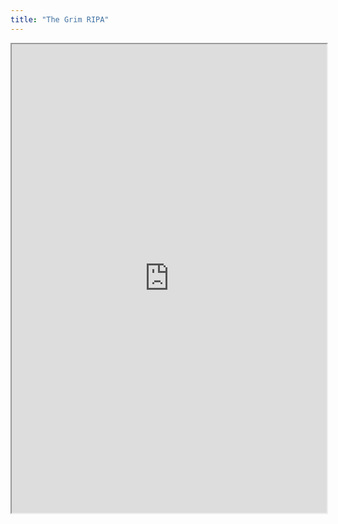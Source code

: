 ```yaml
---
title: "The Grim RIPA"
---
```



<iframe height="750" width="100%" src="https://ewelton.github.io/ktest/wiki.html#The%20Grim%20RIPA"></iframe>

